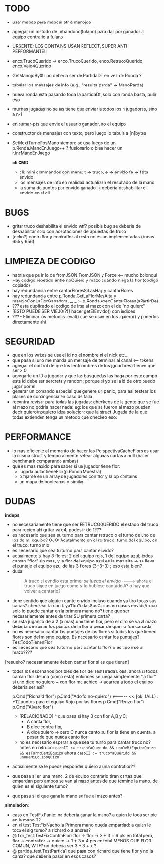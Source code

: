 # TODO
- usar mapas para mapear str a manojos
- agregar un metodo de .Abandono(fulano) para dar por ganador al equipo contrario a fulano
- URGENTE: LOS CONTAINS USAN REFLECT, SUPER ANTI PERFORMANTE!!
- enco.TrucoQuerido -> enco.TrucoQuerido, enco.RetrucoQuerido, enco.Vale4Querido
- GetManojoByStr no deberia ser de PartidaDT en vez de Ronda ?
- tabular los mensajes de info (e.g., "resulta parda" -> ManoParda)
- nueva ronda esta pasando toda la partidaDt, solo con ronda basta, pulir eso
- muchas jugadas no se las tiene que enviar a todos los n jugadores, sino a n-1
- en sumar-pts que envie el usuario ganador, no el equipo
- constructor de mensajes con texto, pero luego lo tabula a [n]bytes
- SetNextTurnoPosMano siempre se usa luego de un p.Ronda.ManoEnJuego++ ?
  fusionarlo o bien hacer un r.incManoEnJuego

  **cli CMD**
    - cli: mini commandos con menu: t -> truco, e -> envido fe -> falta envido
    - los mensajes de info en realidad actualizan el resultado de la mano
    - la suma de puntos por envido ganado -> deberia deshabilitar el envido en 
      el cli


# BUGS
- gritar truco deshabilita el envido wtf? posible bug
  se deberia de deshabilitar solo con aceptaciones de apuestas de truco
- [echo?] contraflor y contraflor al resto no estan implementadas (lineas 655 y 656)


# LIMPIEZA DE CODIGO
- habria que pulir lo de fromJSON FromJSON y Force <-- mucho bolonqui
- Hay codigo repetido entre noQuiero y mazo cuando niega la flor (codigo copiado)
- hay redundancia entre cantarFloresSiLasHay y cantarFlores
- hay redundancia entre p.Ronda.GetLaFlorMasAlta y 
    manojoConLaFlorGanadora, _, _ := p.Ronda.execCantarFlores(aPartirDe)
- ??? esta duplicado el codigo de irse al mazo con el de "no quiero"
- [ESTO PUEDE SER VIEJO(?)] hacer getElEnvido() con indices
- ??? - Eliminar los metodos .eval() que se usan en los .quiero() y ponerlos 
    directamente ahi

# SEGURIDAD
- que en los writes se use el id no el nombre ni el nick etc...
- que pasa si uno me manda un mensaje de terminar al canal <-- tokens
- agregar el control de que los len(nombres de los jguadores) tienen que ser > 0
- agregarle un ID a jugador y que las busquedas las haga por este campo
    esta id debe ser sercreta y random; porque si yo se la id de otro puedo 
    jugar por el
- generar un comando especial que genere un panic, para asi testear los planes
    de contingencia en caso de falla
- recontra revisar para todas las jugadas:
    checkeos de la gente que se fue al mazo no podria hacer nada:
    eg:
        los que se fueron al mazo pueden decir quiero/noquiero
    idea solucion: que la struct Jugada de la que todas extienden tenga un 
    metodo que checkeo eso:

# PERFORMANCE
- lo mas eficiente al momento de hacer las PerspectivaCacheFlors es usar la misma struct
  y temporalmente setear algunas cartas a null (hacer benchmark comparando ambas)
- que es mas rapido para saber si un jugador tiene flor:
    * jugada.autor.tieneFlor(p.Ronda.Muestra)
    * o fijarse en un array de jugadores con flor y la op contains
    * un mapa de booleanos o similar

# DUDAS

**indeps**:
- no necesariamente tiene que ser RETRUCOQUERIDO el estado del truco para recien
     ahi gritar vale4, podes ir de 1???
- es necesario que sea su turno para cantar retruco o el turno de uno de los de 
    mi equipo?
    OJO: Acutalmente en el re-truco: turno del equipo, en el truco: turno mio
- es necesario que sea tu turno para cantar envido?
- actualmente si hay 3 flores: 2 del equipo rojo, 1 del equipo azul; 
    todos cantan "flor" sin mas, y la flor del equipo azul es la mas alta ->
    se lleva el puntaje el equipo azul de las 3 flores (3+3+3) ; eso esta bien?
- duda:
    >A truco
    >el evndio esta primer
    *se juega el envido*
    ----> ahora el truco sigue en juego como si lo hubiese cantado A? o hay que 
    volver a cantarlo?
- tiene sentido que alguien cante envido incluso cuando ya tiro todas sus cartas?
    checkear la cond. yaTiroTodasSusCartas en casos envido/truco
  solo lo puede cantar en la primera mano no?
  tiene que ser necesariamente antes de tirar SU primera carta?
- se esta jugando de a 2 (o mas) uno tiene flor, pero el otro se va al 
    mazo deberia de sumar los puntos de la flor a pesar de que no fue cantada
- no es necesario cantar los puntajes de las flores si todos los que 
    tienen flores son del mismo equipo. Es necesario cantar los puntajes?
    TestTodoTienenFlor
- es necesario que sea tu turno para cantar la flor? o es tipo irse al mazo????

[resuelto? necesariamente deben cantar flor si es que tienen]
- todos los escenarios posibles de flor de TestTirada1.
  obs: ahora si todos cantan flor de una (como esta) entonces se juega simplemente
  "la flor"
  si uno dice no quiero ~ con flor me achico -> acarrea a todo el equipo
  deberia ser asi?

  p.Cmd("Richard flor")
  p.Cmd("Adolfo no-quiero") <-----
  << [ok] (ALL) : +12 puntos para el equipo Rojo por las flores
  p.Cmd("Renzo flor")
  p.Cmd("Alvaro flor")

  - [RELACIONADO] ^ que pasa si hay 3 con flor A,B y C; 
    * A canta flor, 
    * B dice contra flor, 
    * A dice quiero -> pero C nunca canto su flor
    la tiene en cuenta, a pesar de que nunca canto flor
  - no es necesario esperar a que sea tu turno para cantar truco no?
    antes en retruco:
    `casoII := trucoYaQuerido && unoDeMiEquipoQuizo && esTurnoDeMiEquipo`
    ahora
    `casoII := trucoYaQuerido && unoDeMiEquipoQuizo`

- actualmente se le puede responder quiero a una contraflor??
- que pasa si en una mano, 2 de equipo contrario tiran cartas que empardan
  pero ambos se van al mazo antes de que termine la mano.
  de quien es el siguiente turno?
- que pasa si el que gana la mano se fue al mazo antes?


**simulacion**:
- caso en TestFixPanic: no deberia ganar la mano? a quien le toca ser pie en la 
    mano 2?
- en el test TestFixNacho la Primera mano queda empardad:
    a quien le toca el sig turno? a richard o a andres?
- @ flor_test.TestFixContraFlor:
      flor -> flor -> 3 + 3 = 6 pts en total
      pero,
      flor -> contraflor -> quiero -> 1 + 3 = 4 pts en total MENOS QUE FLOR COMUN, WTF?
    no deberia ser 3 + 3 + x ?
- @ partida_test.TestPartida1 que pasa con richard que tiene flor y no la canta?
  que deberia pasar en esos casos?






